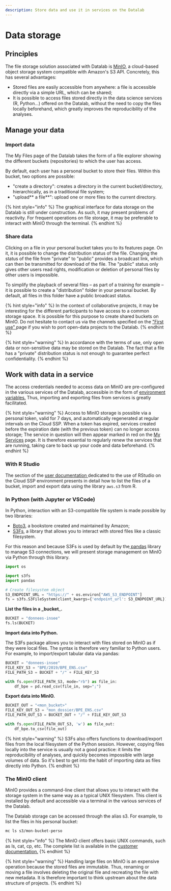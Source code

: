 ```yaml
---
description: Store data and use it in services on the Datalab
---
```


# Data storage

## Principles

The file storage solution associated with Datalab is [MinIO](https://min.io/), a cloud-based object storage system compatible with Amazon's S3 API. Concretely, this has several advantages:

* Stored files are easily accessible from anywhere: a file is accessible directly via a simple URL, which can be shared;
* It is possible to access files stored directly in the data science services (R, Python...) offered on the Datalab, without the need to copy the files locally beforehand, which greatly improves the reproducibility of the analyses.

## Manage your data&#x20;

### Import data&#x20;

The My Files page of the Datalab takes the form of a file explorer showing the different buckets (repositories) to which the user has access.

By default, each user has a personal bucket to store their files. Within this bucket, two options are possible:

* "create a directory": creates a directory in the current bucket/directory, hierarchically, as in a traditional file system;
* "upload\*\* a file\*\*": upload one or more files to the current directory.

{% hint style="info" %}
The graphical interface for data storage on the Datalab is still under construction. As such, it may present problems of reactivity. For frequent operations on file storage, it may be preferable to interact with MinIO through the terminal.
{% endhint %}

### Share data&#x20;

Clicking on a file in your personal bucket takes you to its features page. On it, it is possible to change the distribution status of the file. Changing the status of the file from "private" to "public" provides a broadcast link, which can then be transmitted for download of the file. The "public" status only gives other users read rights, modification or deletion of personal files by other users is impossible.

To simplify the playback of several files – as part of a training for example – it is possible to create a "distribution" folder in your personal bucket. By default, all files in this folder have a public broadcast status.&#x20;

{% hint style="info" %}
In the context of collaborative projects, it may be interesting for the different participants to have access to a common storage space. It is possible for this purpose to create shared buckets on MinIO. Do not hesitate to contact us via the channels specified on the ["First use" ](premiere-utilisation.md)page if you wish to port open-data projects to the Datalab.
{% endhint %}

{% hint style="warning" %}
In accordance with the terms of use, only open data or non-sensitive data may be stored on the Datalab. The fact that a file has a "private" distribution status is not enough to guarantee perfect confidentiality.
{% endhint %}

## Work with data in a service&#x20;

The access credentials needed to access data on MinIO are pre-configured in the various services of the Datalab, accessible in the form of [environment variables.](gestion-des-secrets.md) Thus, importing and exporting files from services is greatly facilitated.

{% hint style="warning" %}
Access to MinIO storage is possible via a personal token, valid for 7 days, and automatically regenerated at regular intervals on the Cloud SSP. When a token has expired, services created before the expiration date (with the previous token) can no longer access storage; The service in question will then appear marked in red on the [My Services](https://onyxia.euw1.prod.sgcip.io/my-services) page. It is therefore essential to regularly renew the services that are running, taking care to back up your code and data beforehand.
{% endhint %}

### With R Studio

The section of the [user documentation ](https://www.book.utilitr.org/)dedicated to the use of RStudio on the Cloud SSP environment presents in detail how to list the files of a bucket, import and export data using the library `aws.s3` from R.

### In Python (with Jupyter or VSCode)

In Python, interaction with an S3-compatible file system is made possible by two libraries:

* [Boto3](https://boto3.amazonaws.com/v1/documentation/api/latest/index.html), a bookstore created and maintained by Amazon;&#x20;
* [S3Fs](https://s3fs.readthedocs.io/en/latest/), a library that allows you to interact with stored files like a classic filesystem.&#x20;

For this reason and because S3Fs is used by default by the[ pandas](https://pandas.pydata.org/) library to manage S3 connections, we will present storage management on MinIO via Python through this library.&#x20;

```python
import os

import s3fs
import pandas
```

```python
# Create filesystem object
S3_ENDPOINT_URL = "https://" + os.environ["AWS_S3_ENDPOINT"]
fs = s3fs.S3FileSystem(client_kwargs={'endpoint_url': S3_ENDPOINT_URL})
```

**List the files in a \_bucket**\_**.**

```python
BUCKET = "donnees-insee"
fs.ls(BUCKET)
```

**Import data into Python.**

The S3Fs package allows you to interact with files stored on MinIO as if they were local files. The syntax is therefore very familiar to Python users. For example, to import/export tabular data via pandas:

```python
BUCKET = "donnees-insee"
FILE_KEY_S3 = "BPE/2019/BPE_ENS.csv"
FILE_PATH_S3 = BUCKET + "/" + FILE_KEY_S3

with fs.open(FILE_PATH_S3, mode="rb") as file_in:
    df_bpe = pd.read_csv(file_in, sep=";")
```

**Export data into MinIO.**

```python
BUCKET_OUT = "<mon_bucket>"
FILE_KEY_OUT_S3 = "mon_dossier/BPE_ENS.csv"
FILE_PATH_OUT_S3 = BUCKET_OUT + "/" + FILE_KEY_OUT_S3

with fs.open(FILE_PATH_OUT_S3, 'w') as file_out:
    df_bpe.to_csv(file_out)
```

{% hint style="warning" %}
S3Fs also offers functions to download/export files from the local filesystem of the Python session. However, copying files locally into the service is usually not a good practice: it limits the reproducibility of analyses, and quickly becomes impossible with large volumes of data. So it's best to get into the habit of importing data as files directly into Python.
{% endhint %}

### The MinIO client

MinIO provides a command-line client that allows you to interact with the storage system in the same way as a typical UNIX filesystem. This client is installed by default and accessible via a terminal in the various services of the Datalab.

The Datalab storage can be accessed through the alias s3. For example, to list the files in his personal bucket:

```bash
mc ls s3/mon-bucket-perso
```

{% hint style="info" %}
The MinIO client offers basic UNIX commands, such as ls, cat, cp, etc. The complete list is available in the [customer documentation.](https://min.io/docs/minio/linux/reference/minio-mc.html?ref=docs-redirect)
{% endhint %}

{% hint style="warning" %}
Handling large files on MinIO is an expensive operation because the stored files are immutable. Thus, renaming or moving a file involves deleting the original file and recreating the file with new metadata. It is therefore important to think upstream about the data structure of projects.
{% endhint %}
